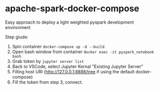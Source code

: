 # apache-spark-docker-compose
Easy approach to deploy a light weighted pyspark development environment

Step giude:

1. Spin container `docker-compose up -d --build`
1. Open bash window from container `docker exec -it pyspark_notebook bash`
1. Grab token by `jupyter server list`
1. Back to VSCode, select Jupyter Kernal "Existing Jupyter Server"
1. Filling host URI (http://127.0.0.1:8888/tree if using the default docker-compose)
1. Fill the token from step 3, connect.